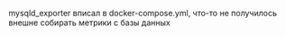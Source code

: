 mysqld_exporter вписал в docker-compose.yml, что-то не получилось внешне собирать метрики с базы данных
